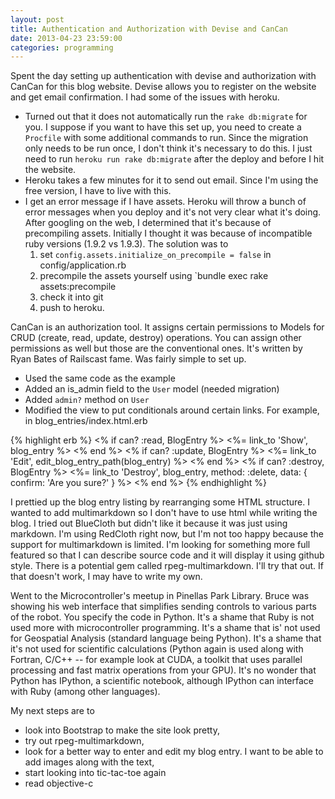 ```yaml
---
layout: post
title: Authentication and Authorization with Devise and CanCan
date: 2013-04-23 23:59:00
categories: programming
---
```

Spent the day setting up authentication with devise and authorization with
CanCan for this blog website. Devise allows you to register on the website and
get email confirmation.  I had some of the issues with heroku.

* Turned out that it does not automatically run the `rake db:migrate` for you.
  I suppose if you want to have this set up, you need to create a `Procfile`
  with some additional commands to run.  Since the migration only needs to be
  run once, I don't think it's necessary to do this.  I just need to run
  `heroku run rake db:migrate` after the deploy and before I hit the website.
* Heroku takes a few minutes for it to send out email.  Since I'm using the
  free version, I have to live with this.
* I get an error message if I have assets.  Heroku will throw a bunch of error
  messages when you deploy and it's not very clear what it's doing.  After
  googling on the web, I determined that it's because of precompiling assets.
  Initially I thought it was because of incompatible ruby versions (1.9.2 vs
  1.9.3).  The solution was to
  1. set `config.assets.initialize_on_precompile = false` in
  config/application.rb
  2. precompile the assets yourself using `bundle exec rake assets:precompile
  3. check it into git
  4. push to heroku.

CanCan is an authorization tool.  It assigns certain permissions to Models for
CRUD (create, read, update, destroy) operations.  You can assign other
permissions as well but those are the conventional ones.  It's written by Ryan
Bates of Railscast fame.  Was fairly simple to set up.

* Used the same code as the example
* Added an is_admin field to the `User` model (needed migration)
* Added `admin?` method on `User`
* Modified the view to put conditionals around certain links.  For example, in
  blog_entries/index.html.erb

{% highlight erb %}
<% if can? :read, BlogEntry %>
  <%= link_to 'Show', blog_entry %>
<% end %>
<% if can? :update, BlogEntry %>
  <%= link_to 'Edit', edit_blog_entry_path(blog_entry) %>
<% end %>
<% if can? :destroy, BlogEntry %>
  <%= link_to 'Destroy', blog_entry, method: :delete, data: { confirm: 'Are you sure?' } %>
<% end %>
{% endhighlight %}

I prettied up the blog entry listing by rearranging some HTML structure.  I
wanted to add multimarkdown so I don't have to use html while writing the blog.
I tried out BlueCloth but didn't like it because it was just using markdown.
I'm using RedCloth right now, but I'm not too happy because the support for
multimarkdown is limited.  I'm looking for something more full featured so that
I can describe source code and it will display it using github style.  There is
a potential gem called rpeg-multimarkdown.  I'll try that out.  If that doesn't
work, I may have to write my own.

Went to the Microcontroller's meetup in Pinellas Park Library.  Bruce was
showing his web interface that simplifies sending controls to various parts of
the robot.  You specify the code in Python.  It's a shame that Ruby is not used
more with microcontroller programming.  It's a shame that is' not used for
Geospatial Analysis (standard language being Python).  It's a shame that it's
not used for scientific calculations (Python again is used along with Fortran,
C/C++ -- for example look at CUDA, a toolkit that uses parallel processing and
fast matrix operations from your GPU).  It's no wonder that Python has IPython,
a scientific notebook, although IPython can interface with Ruby (among other
languages).

My next steps are to

* look into Bootstrap to make the site look pretty,
* try out rpeg-multimarkdown,
* look for a better way to enter and edit my blog entry.  I want to be able to
  add images along with the text,
* start looking into tic-tac-toe again
* read objective-c
